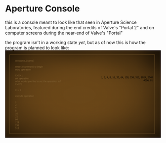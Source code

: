 # Aperture Console
this is a console meant to look like that seen in Aperture Science Laboratories, featured during the end credits of Valve's "Portal 2" and on computer screens during the near-end of Valve's "Portal"


the program isn't in a working state *yet*, but as of now this is how the program is planned to look like: <br>
<img src="concept/concept1.png"/>